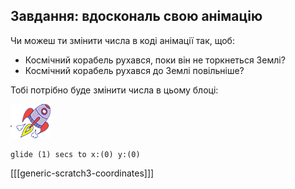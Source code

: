 ## Завдання: вдоскональ свою анімацію

Чи можеш ти змінити числа в коді анімації так, щоб:

+ Космічний корабель рухався, поки він не торкнеться Землі?
+ Космічний корабель рухався до Землі повільніше?

Тобі потрібно буде змінити числа в цьому блоці:

![Спрайт космічного корабля](images/sprite-spaceship.png)

```blocks3
glide (1) secs to x:(0) y:(0)
```

[[[generic-scratch3-coordinates]]]